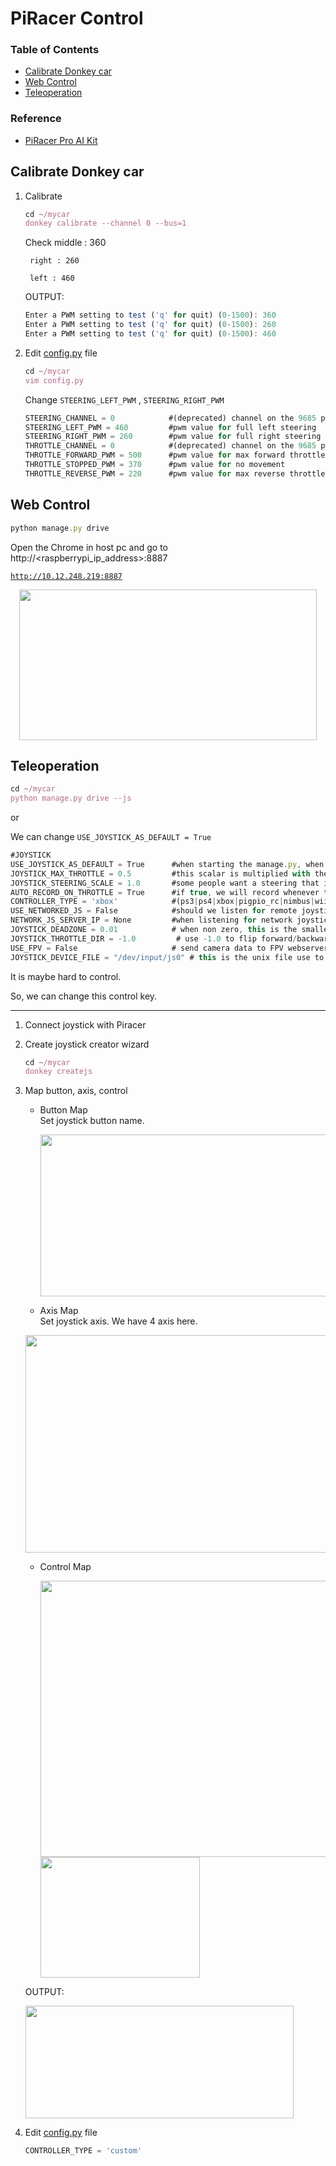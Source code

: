 # PiRacer Control

### **Table of Contents**
- [Calibrate Donkey car](#calibrate-donkey-car)   
- [Web Control](#web-control)   
- [Teleoperation](#teleoperation)
### **Reference**
- [PiRacer Pro AI Kit](https://www.waveshare.com/wiki/PiRacer_Pro_AI_Kit)   


## Calibrate Donkey car
1. Calibrate

    ```jsx
    cd ~/mycar
    donkey calibrate --channel 0 --bus=1
    ```

    Check middle : 360

        right : 260

        left : 460

    OUTPUT:

    ```jsx
    Enter a PWM setting to test ('q' for quit) (0-1500): 360
    Enter a PWM setting to test ('q' for quit) (0-1500): 260
    Enter a PWM setting to test ('q' for quit) (0-1500): 460
    ```

2. Edit [config.py](http://config.py) file

    ```jsx
    cd ~/mycar
    vim config.py
    ```

    Change `STEERING_LEFT_PWM` , `STEERING_RIGHT_PWM` 

    ```jsx
    STEERING_CHANNEL = 0            #(deprecated) channel on the 9685 pwm board 0-15
    STEERING_LEFT_PWM = 460         #pwm value for full left steering
    STEERING_RIGHT_PWM = 260        #pwm value for full right steering
    THROTTLE_CHANNEL = 0            #(deprecated) channel on the 9685 pwm board 0-15
    THROTTLE_FORWARD_PWM = 500      #pwm value for max forward throttle
    THROTTLE_STOPPED_PWM = 370      #pwm value for no movement
    THROTTLE_REVERSE_PWM = 220      #pwm value for max reverse throttle
    ```

## Web Control



```jsx
python manage.py drive
```

Open the Chrome in host pc and go to http://<raspberrypi_ip_address>:8887

[`http://10.12.248.219:8887`](http://10.12.248.219:8887/drive)


<p align="center">
  <img width="476" height="241" src="https://user-images.githubusercontent.com/81483791/194764670-3f6d9f52-9b9a-4c10-9f14-919ac2dd5d1b.png">
</p> 

## Teleoperation


```jsx
cd ~/mycar
python manage.py drive --js
```

or 

We can change `USE_JOYSTICK_AS_DEFAULT = True`

```jsx
#JOYSTICK
USE_JOYSTICK_AS_DEFAULT = True      #when starting the manage.py, when True, will not require a --js option to use the joystick
JOYSTICK_MAX_THROTTLE = 0.5         #this scalar is multiplied with the -1 to 1 throttle value to limit the maximum throttle. This can help if you drop the controller or just don't need the full speed available.
JOYSTICK_STEERING_SCALE = 1.0       #some people want a steering that is less sensitve. This scalar is multiplied with the steering -1 to 1. It can be negative to reverse dir.
AUTO_RECORD_ON_THROTTLE = True      #if true, we will record whenever throttle is not zero. if false, you must manually toggle recording with some other trigger. Usually circle button on joystick.
CONTROLLER_TYPE = 'xbox'            #(ps3|ps4|xbox|pigpio_rc|nimbus|wiiu|F710|rc3|MM1|custom) custom will run the my_joystick.py controller written by the `donkey createjs` command
USE_NETWORKED_JS = False            #should we listen for remote joystick control over the network?
NETWORK_JS_SERVER_IP = None         #when listening for network joystick control, which ip is serving this information
JOYSTICK_DEADZONE = 0.01            # when non zero, this is the smallest throttle before recording triggered.
JOYSTICK_THROTTLE_DIR = -1.0         # use -1.0 to flip forward/backward, use 1.0 to use joystick's natural forward/backward
USE_FPV = False                     # send camera data to FPV webserver
JOYSTICK_DEVICE_FILE = "/dev/input/js0" # this is the unix file use to access the joystick.
```

It is maybe hard to control. 

So, we can change this control key.

 ---

1. Connect joystick with Piracer     
           

2. Create joystick creator wizard

    ```jsx
    cd ~/mycar
    donkey createjs
    ```

3. Map button, axis, control
    - Button Map    
    Set joystick button name.    

      <img width="486" height="259" src="https://user-images.githubusercontent.com/81483791/197397574-a809ec35-74ec-46b6-9389-e5c08760d17d.png">

    -  Axis Map    
      Set joystick axis. We have 4 axis here.   
      <img width="486" height="348" src="https://user-images.githubusercontent.com/81483791/197397585-26a99d37-c0c7-442b-9899-47e81c402dc8.png">

    - Control Map

      <img width="472" height="442" src="https://user-images.githubusercontent.com/81483791/197397592-38d44e51-e921-4523-9093-bfd740f104bc.png">

      <img width="255" height="193" src="https://user-images.githubusercontent.com/81483791/197397450-465a2782-8411-4bfa-9662-f58d1ebc32bb.png">

    OUTPUT:    

    
      <img width="429" height="180" src="https://user-images.githubusercontent.com/81483791/194764792-723a088f-4cf3-48fc-b8f2-7d7ec72b433e.png">

4. Edit [config.py](http://config.py) file

    ```jsx
    CONTROLLER_TYPE = 'custom' 
    ```
